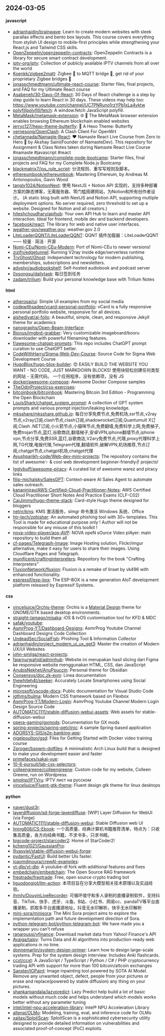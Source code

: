 ## 2024-03-05

#### javascript
* [adrianhajdin/brainwave](https://github.com/adrianhajdin/brainwave): Learn to create modern websites with sleek parallax effects and bento box layouts. This course covers everything from stylish UI design to mobile-first principles while strengthening your React.js and Tailwind CSS skills.
* [OpenZeppelin/openzeppelin-contracts](https://github.com/OpenZeppelin/openzeppelin-contracts): OpenZeppelin Contracts is a library for secure smart contract development.
* [iptv-org/iptv](https://github.com/iptv-org/iptv): Collection of publicly available IPTV channels from all over the world
* [Koenkk/zigbee2mqtt](https://github.com/Koenkk/zigbee2mqtt): Zigbee 🐝 to MQTT bridge 🌉, get rid of your proprietary Zigbee bridges 🔨
* [jonasschmedtmann/ultimate-react-course](https://github.com/jonasschmedtmann/ultimate-react-course): Starter files, final projects, and FAQ for my Ultimate React course
* [Asabeneh/30-Days-Of-React](https://github.com/Asabeneh/30-Days-Of-React): 30 Days of React challenge is a step by step guide to learn React in 30 days. These videos may help too: https://www.youtube.com/channel/UC7PNRuno1rzYPb1xLa4yktw
* [polyfillpolyfill/fetch](https://github.com/polyfillpolyfill/fetch): A window.fetch JavaScript polyfill.
* [MetaMask/metamask-extension](https://github.com/MetaMask/metamask-extension): 🌐 🔌 The MetaMask browser extension enables browsing Ethereum blockchain enabled websites
* [jerryc127/hexo-theme-butterfly](https://github.com/jerryc127/hexo-theme-butterfly): 🦋 A Hexo Theme: Butterfly
* [vernesong/OpenClash](https://github.com/vernesong/OpenClash): A Clash Client For OpenWrt
* [chetannada/Namaste-React](https://github.com/chetannada/Namaste-React): ❤ Namaste React Live Course from Zero to Hero 🚀 by Akshay Saini(Founder of NamasteDev). This repository for Assignment & Class Notes taken during Namaste React Live Course #namaste #javascript #react
* [jonasschmedtmann/complete-node-bootcamp](https://github.com/jonasschmedtmann/complete-node-bootcamp): Starter files, final projects and FAQ for my Complete Node.js Bootcamp
* [blackmatrix7/ios_rule_script](https://github.com/blackmatrix7/ios_rule_script): 分流规则、重写写规则及脚本。
* [ethereumbook/ethereumbook](https://github.com/ethereumbook/ethereumbook): Mastering Ethereum, by Andreas M. Antonopoulos, Gavin Wood
* [tangly1024/NotionNext](https://github.com/tangly1024/NotionNext): 使用 NextJS + Notion API 实现的，支持多种部署方案的静态博客，无需服务器、零门槛搭建网站，为Notion和所有创作者设计。 (A static blog built with NextJS and Notion API, supporting multiple deployment options. No server required, zero threshold to set up a website. Designed for Notion and all creators.)
* [hiteshchoudhary/apihub](https://github.com/hiteshchoudhary/apihub): Your own API Hub to learn and master API interaction. Ideal for frontend, mobile dev and backend developers.
* [facebook/react](https://github.com/facebook/react): The library for web and native user interfaces.
* [weather-gov/weather.gov](https://github.com/weather-gov/weather.gov): weather.gov 2.0
* [LiteLoaderQQNT/LiteLoaderQQNT](https://github.com/LiteLoaderQQNT/LiteLoaderQQNT): QQNT 插件加载器：LiteLoaderQQNT —— 轻量 · 简洁 · 开源
* [Nomi-CEu/Nomi-CEu-Modern](https://github.com/Nomi-CEu/Nomi-CEu-Modern): Port of Nomi-CEu to newer versions!
* [zizifn/edgetunnel](https://github.com/zizifn/edgetunnel): Running V2ray inside edge/serverless runtime
* [TryGhost/Ghost](https://github.com/TryGhost/Ghost): Independent technology for modern publishing, memberships, subscriptions and newsletters.
* [advplyr/audiobookshelf](https://github.com/advplyr/audiobookshelf): Self-hosted audiobook and podcast server
* [0xsongsu/dailytask](https://github.com/0xsongsu/dailytask): 每日签到任务
* [zadam/trilium](https://github.com/zadam/trilium): Build your personal knowledge base with Trilium Notes

#### html
* [atherosai/ui](https://github.com/atherosai/ui): Simple UI examples from my social media
* [codewithsadee/vcard-personal-portfolio](https://github.com/codewithsadee/vcard-personal-portfolio): vCard is a fully responsive personal portfolio website, responsive for all devices.
* [alshedivat/al-folio](https://github.com/alshedivat/al-folio): A beautiful, simple, clean, and responsive Jekyll theme for academics
* [nanographs/Open-Beam-Interface](https://github.com/nanographs/Open-Beam-Interface): 
* [Bionus/imgbrd-grabber](https://github.com/Bionus/imgbrd-grabber): Very customizable imageboard/booru downloader with powerful filenaming features.
* [f/awesome-chatgpt-prompts](https://github.com/f/awesome-chatgpt-prompts): This repo includes ChatGPT prompt curation to use ChatGPT better.
* [CodeWithHarry/Sigma-Web-Dev-Course](https://github.com/CodeWithHarry/Sigma-Web-Dev-Course): Source Code for Sigma Web Development Course
* [HugoBlox/hugo-blox-builder](https://github.com/HugoBlox/hugo-blox-builder): 😍 EASILY BUILD THE WEBSITE YOU WANT - NO CODE, JUST MARKDOWN BLOCKS! 使用块轻松创建任何类型的网站 - 无需代码。 一个应用程序，没有依赖项，没有 JS
* [docker/awesome-compose](https://github.com/docker/awesome-compose): Awesome Docker Compose samples
* [TheOdinProject/css-exercises](https://github.com/TheOdinProject/css-exercises): 
* [bitcoinbook/bitcoinbook](https://github.com/bitcoinbook/bitcoinbook): Mastering Bitcoin 3rd Edition - Programming the Open Blockchain
* [LouisShark/chatgpt_system_prompt](https://github.com/LouisShark/chatgpt_system_prompt): A collection of GPT system prompts and various prompt injection/leaking knowledge.
* [mksshare/mksshare.github.io](https://github.com/mksshare/mksshare.github.io): 每日分享免费节点,免费机场,ssr节点,v2ray节点,v2ray订阅,clash节点,clash订阅,shadowrocket订阅,Quantumult X订阅,Clash .NET订阅,小火箭节点,小猫咪节点,免费翻墙,免费科学上网,免费梯子,免费trojan节点,蓝灯,谷歌商店,翻墙梯子,安卓VPN,iphone翻墙节点,iphone vpn,节点分享,免费SSR,蓝灯,谷歌商店,V2ary免费节点,代理,proxy代理科学上网,TG代理,电报代理,Telegram代理,翻墙软件,破解VPN,机场推荐,节点订阅,chatgpt节点,chatgpt机场,chatgpt代理
* [Ayushparikh-code/Web-dev-mini-projects](https://github.com/Ayushparikh-code/Web-dev-mini-projects): The repository contains the list of awesome✨ & cool web development beginner-friendly✌️ projects!
* [Igglybuff/awesome-piracy](https://github.com/Igglybuff/awesome-piracy): A curated list of awesome warez and piracy links
* [filip-michalsky/SalesGPT](https://github.com/filip-michalsky/SalesGPT): Context-aware AI Sales Agent to automate sales outreach.
* [kananinirav/AWS-Certified-Cloud-Practitioner-Notes](https://github.com/kananinirav/AWS-Certified-Cloud-Practitioner-Notes): AWS Certified Cloud Practitioner Short Notes And Practice Exams (CLF-C02)
* [CaiJimmy/hugo-theme-stack](https://github.com/CaiJimmy/hugo-theme-stack): Card-style Hugo theme designed for bloggers
* [netnr/kms](https://github.com/netnr/kms): KMS 激活服务，slmgr 命令激活 Windows 系统、Office
* [htr-tech/zphisher](https://github.com/htr-tech/zphisher): An automated phishing tool with 30+ templates. This Tool is made for educational purpose only ! Author will not be responsible for any misuse of this toolkit !
* [nova-video-player/aos-AVP](https://github.com/nova-video-player/aos-AVP): NOVA opeN sOurce Video plAyer: main repository to build them all
* [cf-pages/Telegraph-Image](https://github.com/cf-pages/Telegraph-Image): Image Hosting solution, Flickr/imgur alternative, make it easy for users to share their images. Using Cloudflare Pages and Telegraph.
* [munificent/craftinginterpreters](https://github.com/munificent/craftinginterpreters): Repository for the book "Crafting Interpreters"
* [FluxionNetwork/fluxion](https://github.com/FluxionNetwork/fluxion): Fluxion is a remake of linset by vk496 with enhanced functionality.
* [espressif/esp-box](https://github.com/espressif/esp-box): The ESP-BOX is a new generation AIoT development platform released by Espressif Systems.

#### css
* [vinceliuice/Orchis-theme](https://github.com/vinceliuice/Orchis-theme): Orchis is a [Material Design](https://material.io) theme for GNOME/GTK based desktop environments.
* [straight-tamago/misaka](https://github.com/straight-tamago/misaka): iOS & tvOS customisation tool for KFD & MDC
* [safak/youtube](https://github.com/safak/youtube): 
* [AsmrProg-YT/Dashboard-Designs](https://github.com/AsmrProg-YT/Dashboard-Designs): AsmrProg Youtube Channel Dashboard Designs Code Collection
* [UndeadSec/SocialFish](https://github.com/UndeadSec/SocialFish): Phishing Tool & Information Collector
* [adrianhajdin/project_modern_ui_ux_gpt3](https://github.com/adrianhajdin/project_modern_ui_ux_gpt3): Master the creation of Modern UX/UI Websites
* [john-smilga/react-projects](https://github.com/john-smilga/react-projects): 
* [fajarnurwahid/adminhub](https://github.com/fajarnurwahid/adminhub): Website ini merupakan hasil slicing dari Figma ke responsive website menggunakan HTML, CSS, dan JavaScript
* [AnubisNekhet/AnuPpuccin](https://github.com/AnubisNekhet/AnuPpuccin): Personal theme for Obsidian
* [Consensys/doc.zk-evm](https://github.com/Consensys/doc.zk-evm): Linea documentation
* [thewhiteh4t/seeker](https://github.com/thewhiteh4t/seeker): Accurately Locate Smartphones using Social Engineering
* [microsoft/vscode-docs](https://github.com/microsoft/vscode-docs): Public documentation for Visual Studio Code
* [jgthms/bulma](https://github.com/jgthms/bulma): Modern CSS framework based on Flexbox
* [AsmrProg-YT/Modern-Login](https://github.com/AsmrProg-YT/Modern-Login): AsmrProg Youtube Channel Modern Login Design Source Code
* [AUTOMATIC1111/stable-diffusion-webui-assets](https://github.com/AUTOMATIC1111/stable-diffusion-webui-assets): Web assets for stable-diffusion-webui
* [opera-gaming/gxmods](https://github.com/opera-gaming/gxmods): Documentation for GX mods
* [spring-projects/spring-petclinic](https://github.com/spring-projects/spring-petclinic): A sample Spring-based application
* [ADORSYS-GIS/e2e-banking-app](https://github.com/ADORSYS-GIS/e2e-banking-app): 
* [nigelpoulton/gsd](https://github.com/nigelpoulton/gsd): Files for Getting Started with Docker video training course
* [Zproger/bspwm-dotfiles](https://github.com/Zproger/bspwm-dotfiles): A minimalistic Arch Linux build that is designed to make your development easier and faster
* [primefaces/sakai-vue](https://github.com/primefaces/sakai-vue): 
* [10-6-pursuit/lab-css-selectors](https://github.com/10-6-pursuit/lab-css-selectors): 
* [colleengreene/colleengreene](https://github.com/colleengreene/colleengreene): Custom code for my website, Colleen Greene, run on Wordpress.
* [smolnp/IPTVru](https://github.com/smolnp/IPTVru): IPTV лист на русском
* [vinceliuice/Fluent-gtk-theme](https://github.com/vinceliuice/Fluent-gtk-theme): Fluent design gtk theme for linux desktops

#### python
* [naver/dust3r](https://github.com/naver/dust3r): 
* [layerdiffusion/sd-forge-layerdiffuse](https://github.com/layerdiffusion/sd-forge-layerdiffuse): [WIP] Layer Diffusion for WebUI (via Forge)
* [AUTOMATIC1111/stable-diffusion-webui](https://github.com/AUTOMATIC1111/stable-diffusion-webui): Stable Diffusion web UI
* [lining808/CS-Ebook](https://github.com/lining808/CS-Ebook): 一个高质量、经典计算机书籍推荐清单，特点为：只收集高质量，各方向经典书籍，不求书多，只求书精。
* [bigcode-project/starcoder2](https://github.com/bigcode-project/starcoder2): Home of StarCoder2!
* [kcheng1021/GaussianPro](https://github.com/kcheng1021/GaussianPro): 
* [lllyasviel/stable-diffusion-webui-forge](https://github.com/lllyasviel/stable-diffusion-webui-forge): 
* [pydantic/FastUI](https://github.com/pydantic/FastUI): Build better UIs faster.
* [joaomdmoura/crewAI-examples](https://github.com/joaomdmoura/crewAI-examples): 
* [yt-dlp/yt-dlp](https://github.com/yt-dlp/yt-dlp): A youtube-dl fork with additional features and fixes
* [embedchain/embedchain](https://github.com/embedchain/embedchain): The Open Source RAG framework
* [freqtrade/freqtrade](https://github.com/freqtrade/freqtrade): Free, open source crypto trading bot
* [liguodongiot/llm-action](https://github.com/liguodongiot/llm-action): 本项目旨在分享大模型相关技术原理以及实战经验。
* [ihmily/DouyinLiveRecorder](https://github.com/ihmily/DouyinLiveRecorder): 可循环值守和多人录制的直播录制软件，支持抖音、TikTok、快手、虎牙、斗鱼、B站、小红书、网易cc、pandaTV等平台直播录制，抓取多平台直播源地址，抖音无水印解析，快手无水印解析
* [mini-sora/minisora](https://github.com/mini-sora/minisora): The Mini Sora project aims to explore the implementation path and future development direction of Sora.
* [python-telegram-bot/python-telegram-bot](https://github.com/python-telegram-bot/python-telegram-bot): We have made you a wrapper you can't refuse
* [ranaroussi/yfinance](https://github.com/ranaroussi/yfinance): Download market data from Yahoo! Finance's API
* [Avaiga/taipy](https://github.com/Avaiga/taipy): Turns Data and AI algorithms into production-ready web applications in no time.
* [donnemartin/system-design-primer](https://github.com/donnemartin/system-design-primer): Learn how to design large-scale systems. Prep for the system design interview. Includes Anki flashcards.
* [ccxt/ccxt](https://github.com/ccxt/ccxt): A JavaScript / TypeScript / Python / C# / PHP cryptocurrency trading API with support for more than 100 bitcoin/altcoin exchanges
* [Sanster/IOPaint](https://github.com/Sanster/IOPaint): Image inpainting tool powered by SOTA AI Model. Remove any unwanted object, defect, people from your pictures or erase and replace(powered by stable diffusion) any thing on your pictures.
* [shankarpandala/lazypredict](https://github.com/shankarpandala/lazypredict): Lazy Predict help build a lot of basic models without much code and helps understand which models works better without any parameter tuning
* [intel/intel-npu-acceleration-library](https://github.com/intel/intel-npu-acceleration-library): Intel® NPU Acceleration Library
* [allenai/OLMo](https://github.com/allenai/OLMo): Modeling, training, eval, and inference code for OLMo
* [xaitax/SploitScan](https://github.com/xaitax/SploitScan): SploitScan is a sophisticated cybersecurity utility designed to provide detailed information on vulnerabilities and associated proof-of-concept (PoC) exploits.
